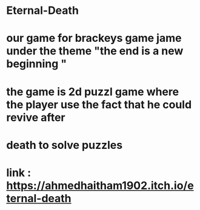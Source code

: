 # Eternal-Death
# our game for brackeys game jame under the theme "the end is a new beginning "
# the game is 2d puzzl game where the player use the fact that he could revive after 
#  death to solve puzzles
# link : https://ahmedhaitham1902.itch.io/eternal-death
